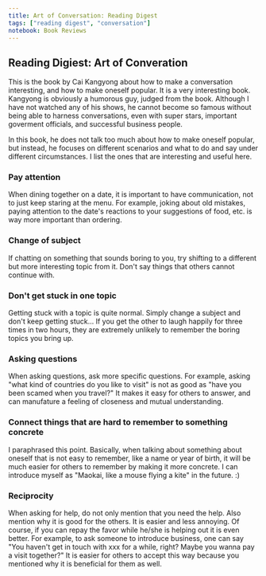 ```yaml
---
title: Art of Conversation: Reading Digest
tags: ["reading digest", "conversation"]
notebook: Book Reviews
---
```


## Reading Digiest: Art of Converation

This is the book by Cai Kangyong about how to make a conversation interesting, and how to make oneself popular. It is a very interesting book. Kangyong is obviously a humorous guy, judged from the book. Although I have not watched any of his shows, he cannot become so famous without being able to harness conversations, even with super stars, important goverment officials, and successful business people.

In this book, he does not talk too much about how to make oneself popular, but instead, he focuses on different scenarios and what to do and say under different circumstances. I list the ones that are interesting and useful here.

### Pay attention

When dining together on a date, it is important to have communication, not to just keep staring at the menu. For example, joking about old mistakes, paying attention to the date's reactions to your suggestions of food, etc. is way more important than ordering.

### Change of subject

If chatting on something that sounds boring to you, try shifting to a different but more interesting topic from it. Don't say things that others cannot continue with.

### Don't get stuck in one topic

Getting stuck with a topic is quite normal. Simply change a subject and don't keep getting stuck... If you get the other to laugh happily for three times in two hours, they are extremely unlikely to remember the boring topics you bring up.

### Asking questions

When asking questions, ask more specific questions. For example, asking "what kind of countries do you like to visit" is not as good as "have you been scamed when you travel?" It makes it easy for others to answer, and can manufature a feeling of closeness and mutual understanding.

### Connect things that are hard to remember to something concrete

I paraphrased this point. Basically, when talking about something about oneself that is not easy to remember, like a name or year of birth, it will be much easier for others to remember by making it more concrete. I can introduce myself as "Maokai, like a mouse flying a kite" in the future. :)

### Reciprocity

When asking for help, do not only mention that you need the help. Also mention why it is good for the others. It is easier and less annoying. Of course, if you can repay the favor while he/she is helping out it is even better. For example, to ask someone to introduce business, one can say "You haven't get in touch with xxx for a while, right? Maybe you wanna pay a visit together?" It is easier for others to accept this way because you mentioned why it is beneficial for them as well.

